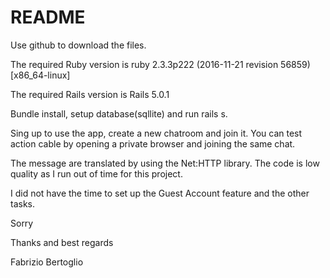 # README

Use github to download the files. 

The required Ruby version is 
ruby 2.3.3p222 (2016-11-21 revision 56859) [x86_64-linux]

The required Rails version is 
Rails 5.0.1

Bundle install, setup database(sqllite) and run rails s. 

Sing up to use the app, create a new chatroom and join it. You can test action cable by opening a private browser and joining the same chat.

The message are translated by using the Net:HTTP library. The code is low quality as I run out of time for this project.

I did not have the time to set up the Guest Account feature and the other tasks.

Sorry

Thanks and best regards

Fabrizio Bertoglio